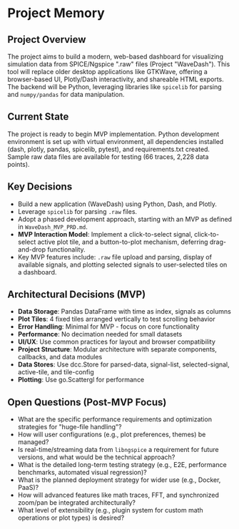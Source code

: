 # Project Memory

## Project Overview
The project aims to build a modern, web-based dashboard for visualizing simulation data from SPICE/Ngspice ".raw" files (Project "WaveDash"). This tool will replace older desktop applications like GTKWave, offering a browser-based UI, Plotly/Dash interactivity, and shareable HTML exports. The backend will be Python, leveraging libraries like `spicelib` for parsing and `numpy/pandas` for data manipulation.

## Current State
The project is ready to begin MVP implementation. Python development environment is set up with virtual environment, all dependencies installed (dash, plotly, pandas, spicelib, pytest), and requirements.txt created. Sample raw data files are available for testing (66 traces, 2,228 data points).

## Key Decisions
- Build a new application (WaveDash) using Python, Dash, and Plotly.
- Leverage `spicelib` for parsing `.raw` files.
- Adopt a phased development approach, starting with an MVP as defined in `WaveDash_MVP_PRD.md`.
- **MVP Interaction Model**: Implement a click-to-select signal, click-to-select active plot tile, and a button-to-plot mechanism, deferring drag-and-drop functionality.
- Key MVP features include: `.raw` file upload and parsing, display of available signals, and plotting selected signals to user-selected tiles on a dashboard.

## Architectural Decisions (MVP)
- **Data Storage**: Pandas DataFrame with time as index, signals as columns
- **Plot Tiles**: 4 fixed tiles arranged vertically to test scrolling behavior
- **Error Handling**: Minimal for MVP - focus on core functionality
- **Performance**: No decimation needed for small datasets
- **UI/UX**: Use common practices for layout and browser compatibility
- **Project Structure**: Modular architecture with separate components, callbacks, and data modules
- **Data Stores**: Use dcc.Store for parsed-data, signal-list, selected-signal, active-tile, and tile-config
- **Plotting**: Use go.Scattergl for performance

## Open Questions (Post-MVP Focus)
- What are the specific performance requirements and optimization strategies for "huge-file handling"?
- How will user configurations (e.g., plot preferences, themes) be managed?
- Is real-time/streaming data from `libngspice` a requirement for future versions, and what would be the technical approach?
- What is the detailed long-term testing strategy (e.g., E2E, performance benchmarks, automated visual regression)?
- What is the planned deployment strategy for wider use (e.g., Docker, PaaS)?
- How will advanced features like math traces, FFT, and synchronized zoom/pan be integrated architecturally?
- What level of extensibility (e.g., plugin system for custom math operations or plot types) is desired? 